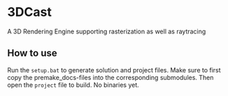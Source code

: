 # 3DCast
A 3D Rendering Engine supporting rasterization as well as raytracing

## How to use
Run the ```setup.bat``` to generate solution and project files. Make sure to first copy the premake_docs-files into the corresponding submodules. Then open the ```project``` file to build. No binaries yet.
